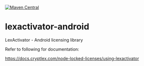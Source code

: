 [![Maven Central](https://img.shields.io/maven-central/v/com.cryptlex.lexactivator/lexactivator.svg?label=Maven%20Central)](https://search.maven.org/search?q=g:%22com.cryptlex.lexactivator%22%20AND%20a:%22lexactivator%22)

# lexactivator-android
LexActivator - Android licensing library

Refer to following for documentation:

https://docs.cryptlex.com/node-locked-licenses/using-lexactivator
